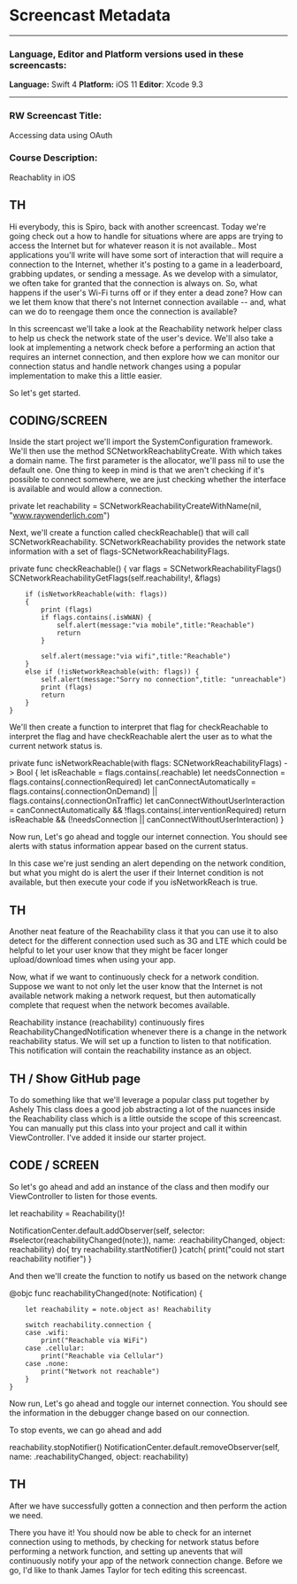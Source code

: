 # Screencast Metadata

-----

### Language, Editor and Platform versions used in these screencasts:

**Language:** Swift 4
**Platform:** iOS 11
**Editor**: Xcode 9.3

-----

### RW Screencast Title:
Accessing data using OAuth

### Course Description:
Reachablity in iOS


TH
------------
Hi everybody, this is Spiro, back with another screencast. Today we're going check out a how to handle for situations where are apps are trying to access the Internet but for whatever reason it is not available.. Most applications you'll write will have some sort of interaction that will require a connection to the Internet, whether it's posting to a game in a leaderboard, grabbing updates, or sending a message. As we develop with a simulator, we often take for granted that the connection is always on. So, what happens if the user's Wi-Fi turns off or if they enter a dead zone? How can we let them know that there's not Internet connection available  -- and, what can we do to reengage them once the connection is available?

In this screencast we'll take a look at the Reachability network helper class to help us check the network state of the user's device. We'll also take a look at implementing a network check before a performing an action that requires an internet connection, and then explore how we can monitor our connection status and handle network changes using a popular implementation to make this a little easier. 

So let's get started.

CODING/SCREEN
------------
Inside the start project we'll import the SystemConfiguration framework.
We'll then use the method SCNetworkReachablityCreate. With which takes a domain name.  The first parameter is the allocator, we'll  pass nil to use the default one. One thing to keep in mind is that we aren't checking if it's possible to connect somewhere, we are just checking whether the interface is available and would allow a connection.

private let reachability = SCNetworkReachabilityCreateWithName(nil, "www.raywenderlich.com")


Next, we'll create a function called checkReachable() that will call SCNetworkReachability.
SCNetworkReachability provides the network state information with a set of flags-SCNetworkReachabilityFlags. 


private func checkReachable()
    {
        var flags = SCNetworkReachabilityFlags()
        SCNetworkReachabilityGetFlags(self.reachability!, &flags)
        
        if (isNetworkReachable(with: flags))
        {
            print (flags)
            if flags.contains(.isWWAN) {
                self.alert(message:"via mobile",title:"Reachable")
                return
            }
            
            self.alert(message:"via wifi",title:"Reachable")
        }
        else if (!isNetworkReachable(with: flags)) {
            self.alert(message:"Sorry no connection",title: "unreachable")
            print (flags)
            return
        }
    }

We'll then create a function to interpret that flag for checkReachable to interpret the flag and have checkReachable alert the user as to what the current network status is. 

private func isNetworkReachable(with flags: SCNetworkReachabilityFlags) -> Bool {
        let isReachable = flags.contains(.reachable)
        let needsConnection = flags.contains(.connectionRequired)
        let canConnectAutomatically = flags.contains(.connectionOnDemand) || flags.contains(.connectionOnTraffic)
        let canConnectWithoutUserInteraction = canConnectAutomatically && !flags.contains(.interventionRequired)
        return isReachable && (!needsConnection || canConnectWithoutUserInteraction)
    }

Now run, Let's go ahead and toggle our internet connection. 
You should see alerts with status information appear based on the current status. 

In this case we're just sending an alert depending on the network condition, but what you might do is alert the user if their Internet condition is not available, but then execute your code if you isNetworkReach is true.

TH
------------

Another neat feature of the Reachability class it that you can use it to also detect for the different connection used such as 3G and LTE which could be helpful to let your user know that they might be facer longer upload/download times when using your app.

Now, what if we want to continuously check for a network condition. Suppose we want to not only let the user know that the Internet is not available network making a network request, but then automatically complete that request when the network becomes available.  

Reachability instance (reachability) continuously fires ReachabilityChangedNotification whenever there is a change in the network reachability status. We will set up a function to listen to that notification. This notification will contain the reachability instance as an object.

TH / Show GitHub page
------------
To do something like that we'll leverage a popular class put together by Ashely 
This class does a good job abstracting a lot of the nuances inside the Reachability class which is a little outside the scope of this screencast. You can manually put this class into your project and call it within ViewController. I've added it inside our starter project.

CODE / SCREEN
------------

So let's go ahead and add an instance of the class and then modify our ViewController to listen for those events. 

let reachability = Reachability()!

  NotificationCenter.default.addObserver(self, selector: #selector(reachabilityChanged(note:)), name: .reachabilityChanged, object: reachability)
    do{
      try reachability.startNotifier()
    }catch{
      print("could not start reachability notifier")
    }



And then we'll create the function to notify us based on the network change

  @objc func reachabilityChanged(note: Notification) {
        
        let reachability = note.object as! Reachability
        
        switch reachability.connection {
        case .wifi:
            print("Reachable via WiFi")
        case .cellular:
            print("Reachable via Cellular")
        case .none:
            print("Network not reachable")
        }
    }

Now run, Let's go ahead and toggle our internet connection. 
You should see the information in the debugger change based on our connection. 

To stop events, we can go ahead and add 

reachability.stopNotifier()
NotificationCenter.default.removeObserver(self, name: .reachabilityChanged, object: reachability)

TH
------------

After we have successfully gotten a connection and then perform the action we need. 

There you have it! You should now be able to check for an internet connection using to methods, by checking for network status before performing a network function, and setting up anevents that will continuously notify your app of the network connection change. Before we go, I'd like to thank James Taylor for tech editing this screencast. 


